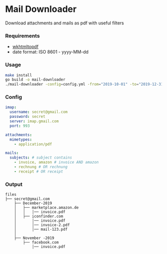 # Mail Downloader

Download attachments and mails as pdf with useful filters

### Requirements

- [wkhtmltopdf](https://wkhtmltopdf.org/downloads.html)
- date format: ISO 8601 - yyyy-MM-dd

### Usage

```bash
make install
go build -o mail-downloader
./mail-downloader -config=config.yml -from="2019-10-01" -to="2019-12-31"
```

### Config

```yaml
imap:
  username: secret@gmail.com
  password: secret
  server: imap.gmail.com
  port: 993

attachments:
  mimetypes:
    - application/pdf

mails:
  subjects: # subject contains
    - invoice, amazon # invoice AND amazon
    - rechnung # OR rechnung
    - receipt # OR receipt
```

### Output

```text
files
├── secret@gmail.com
    ├── December-2019
    │   ├── marketplace.amazon.de
    │   │   │── invoice.pdf
    │   ├── iconfinder.com
    │       │── invoice.pdf
    │       │── invoice-2.pdf
    │       │── mail-123.pdf
    │
    ├── November -2019
        ├── facebook.com
            │── invoice.pdf
```